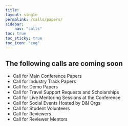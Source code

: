```yaml
---
title: 
layout: single
permalink: /calls/papers/
sidebar: 
    nav: "calls"
toc: true
toc_sticky: true
toc_icon: "cog"
---
```


<!--2021 Annual Conference of the North American Chapter of the Association for Computational Linguistics ([NAACL-HLT 2021](/)) is currently scheduled to take place in Mexico City, Mexico from June 6th to June 11th, 2021. We are monitoring the ongoing global pandemic and will update the conference plans (e.g. moving to a virtual or hybrid format) as needed closer to the conference dates. 

NAACL-HLT 2021 aims to bring together researchers interested in the design and study of natural language processing technology as well as its applications to new problem areas. With this goal in mind, NAACL-HLT 2021 invites the submission of long and short papers on creative, substantial and unpublished research in all aspects of computational linguistics. More details will be available on the conference website.

NAACL-HLT 2021 has a goal of a diverse technical program–in addition to traditional research results, papers may present negative findings, survey an area, announce the creation of a new resource, argue a position, report novel linguistic insights derived using existing techniques, and reproduce, or fail to reproduce, previous results.

## New in this Call for Papers

<span style="color: #888; font-size: 80%">(Previous versions: [First Call for Papers](/calls/papers/first/), [Preliminary Call for Papers](/calls/papers/prelim/))</span>

- Updated section on [ethics and ethics reviews](#ethics-policy-updated-in-final-call).
- NAACL HLT 2021 also has a separate Industry Track. The paper deadline is January 18, 2021.  [The call for papers is here](/calls/industry/).
- The publication date (the date papers become available on the ACL anthology) is May 24, 2021.
- Minor edits to list of topics.

## Important Dates

<table style="width: 100%; font-size: .9em;">
  <tr>
      <td style="width: 50%;">Start of the <a href="#anonymity-period">anonymity period</a></td>
      <td style="width: 15%;">Friday</td>
      <td>October 23, 2020</td>
  </tr>
  <tr>
      <td>Final paper submissions due<br/>(<i>long &amp; short</i>)</td>
      <td>Monday</td>
      <td>November 23, 2020</td>
  </tr>
  <tr>
      <td>Author Response Period</td>
      <td>Wednesday &ndash; Monday</td>
      <td>January 20 &ndash; 25, 2021</td>
  </tr>
  <tr>
      <td>Notification of acceptance</td>
      <td>Wednesday</td>
      <td>March 10, 2021</td>
  </tr>
  <tr>
    <td>Camera ready papers due</td>
    <td>Sunday</td>
    <td>April 11, 2021</td>
  </tr>
  <tr>
    <td>Final notification for papers requiring ethics re-review</td>
    <td>Friday</td>
    <td>April 30, 2021</td>
  </tr>
  <tr>
    <td>Publication date</td>
    <td>Monday</td>
    <td>May 24, 2021</td>
  </tr>
</table>

<b>All deadlines are 11.59 pm <a target="_blank" href="https://www.timeanddate.com/time/zone/timezone/utc-12">UTC -12h</a>.</b>

## Topics

Relevant topics for the conference include, but are not limited to, the following areas (in alphabetical order):

- Computational Social Science and Cultural Analytics (name updated in final call)
- Dialogue and Interactive systems
- Discourse and Pragmatics
- Ethics, Bias, and Fairness
- Green NLP
- Language Generation
- Information Extraction
- Information Retrieval and Text Mining
- Interpretability and Analysis of Models for NLP
- Language Grounding to Vision, Robotics and Beyond
- Language Resources and Evaluation
- Linguistic Theories, Cognitive Modeling and Psycholinguistics
- Machine Learning for NLP: Classification and Structured Prediction Models
- Machine Learning for NLP: Language Modeling and Sequence to Sequence Models
- Machine Translation
- Multilinguality
- NLP Applications
- Phonology, Morphology and Word Segmentation
- Question Answering
- Semantics: Lexical Semantics
- Semantics: Sentence-level Semantics and Textual Inference
- Sentiment Analysis and Stylistic Analysis
- Speech
- Summarization
- Syntax: Tagging, Chunking, and Parsing

For more detail regarding each area, please refer to the [Area Descriptions page](/calls/area-descriptions/).

## NAACL-HLT 2021 Special Theme: New Challenges in NLP: Tasks, Methods, Positions

We have made significant progress in NLP over the last five years, and ACL 2020 had a special focus on taking stock of where we are as a field.  For NAACL-HLT 2021, we invite you to think about the new problems and upcoming challenges our community should focus on next.  

Despite the general applicability of the unsupervised pre-training/fine-tuning paradigm, many problems are still very challenging for current models. At the same time, given the recent progress, there are likely broad new classes of problems that can now be studied for the first time. What tasks or capabilities should we focus on next?  What new classes of models should we be investigating? We envision papers falling into this theme including (but not limited to) (1) empirical and dataset papers that propose new challenges that bring us closer to human-level language understanding and generation, and (2) position papers framing an important direction or highlighting an understudied research problem. 

## Submission Types & Requirements

Following the previous conferences, NAACL-HLT 2021 will be open for two types of submissions: long and short papers. Author guidelines will be published at the conference webpage. Submission is electronic, using the Softconf START conference management for both long and short papers. The submission site is now available at [https://www.softconf.com/naacl2021/papers/](https://www.softconf.com/naacl2021/papers/).

### Long Papers

Long paper submissions must describe substantial, original, completed and unpublished work. Wherever appropriate, concrete evaluation and analysis should be included.

Long paper submissions may consist of up to eight (8) pages of content, plus extra space for an optional ethics/broader impact statement and unlimited references; final camera-ready versions of accepted long papers will be given one additional page of content (up to 9 pages) so that reviewers’ comments can be taken into account.

Long papers will be presented orally or as posters as determined by the program committee. The decisions as to which papers will be presented orally and which as poster presentations will be based on nature rather than the quality of the work. There will be no distinction in the proceedings between long papers presented orally and those presented as posters.

### Short Papers

Short paper submissions must describe original and unpublished work. Please note that a short paper is not a shortened long paper. Instead short papers should have a point that can be made in a few pages. Some kinds of short papers are:

- A small, focused contribution
- An interesting application nugget
- A negative result
- An opinion piece

Short paper submissions may consist of up to four (4) pages of content, plus extra space for an optional ethics/broader impact statement and unlimited references. Upon acceptance, short papers will be given five (5) content pages in the proceedings. Authors are encouraged to use this additional page to address reviewers’ comments in their final versions.

Short papers will be presented in one or more oral or poster sessions. While short papers will be distinguished from long papers in the proceedings, there will be no distinction in the proceedings between short papers presented orally and as posters.

### Author Guidelines

The ACL has released policies for submission, review and citation. Accompanying these are guidelines for authors. NAACL-HLT 2021 will adhere to these policies and guidelines. Submissions should:

*Be relevant:* Submissions to NAACL-HLT 2021 should be relevant to the audience.

*Be original:* The content of submissions to NAACL-HLT 2021 (the ideas, the findings, the results and the words) should be original; that is, should not have been published (or be accepted for publication) in another refereed, archival form (such as a book, a journal, or a conference proceedings). Authors are referred to the ACL author guidelines for additional information on what constitutes existing publication.

Authors may present preliminary versions of their work in other venues that are not refereed and/or not archival (e.g. course reports, theses, non-archival workshops, or on preprint servers such as arXiv.org). Authors should list all such previous presentations in the submission form. This will help the area chairs if questions of originality arise.

### Double submission

No double submissions will be allowed for NAACL-HLT 2021. Authors submitting more than one paper to NAACL-HLT 2021 must ensure that the submissions do not overlap significantly (>25%) with each other. A given paper may only be submitted to a single NAACL-HLT 2021 track (Research, SRW, Demos or Industry); any paper found to be submitted to more than one track will be rejected by all tracks. Resubmission to an appropriate workshop that follows the main conference is not affected by this policy.

### Anonymity period

As mentioned above, the anonymity period for NAACL-HLT 2021 is from October 23, 2020 to March 10, 2021. You may not make a non-anonymized version of your paper available online to the general community (for example, via a preprint server) during the anonymity period.

You may not update the non-anonymized version during the anonymity period, and we ask you not to advertise it on social media or take other actions that would further compromise double-blind reviewing during the anonymity period.

**Clarifications:**
{: #anonymity-period-clarifications}

- The anonymity period starts at the end of Oct 23, 2020 anywhere on earth (11:59:59 pm UTC-12).

- For papers submitted to arxiv or another pre-print server, there is often a delay between the submission time and the time the paper appears online. You will be in compliance with the anonymity rules as long as you submit by the end of Oct 23rd, even if the paper appears later (for arxiv papers, the submission time is seen under Submission history and the latest time to submit without violating the anonymity requirements is Oct 24, 2020 11:59:59 am UTC = Oct 23, 2020 11:59:59 pm [UTC-12](https://www.timeanddate.com/time/zone/timezone/utc-12)).

- For papers submitted to ICLR 2021, if a non-anonymous version of the paper was made publicly available before the NAACL 2021 anonymity period (on or before Oct 23), it is OK to withdraw from ICLR and submit to NAACL. However, if de-anonymization on withdrawal results in the paper being de-anonymized for the first time, the paper would violate the NAACL 2021 anonymity policies.

### Double blind review

Double blind review is a form of peer review in which the identities of authors are not provided to reviewers, and the identities of reviewers are not provided to authors. To facilitate double blind review, submissions must not identify authors or their affiliations. For example, self-references that reveal the author’s identity, e.g., “We previously showed (Smith, 1991) …” must be avoided. Instead, use citations such as “Smith previously showed (Smith, 1991) …”.

Any preliminary non-archival versions of submitted papers should be listed in the submission form but not in the review version of the paper. NAACL-HLT 2021 reviewers are generally aware that authors may present preliminary versions of their work in other venues, but will not be provided the list of previous presentations from the submission form.

Authors are referred to the ACL author guidelines for additional information on how to facilitate double blind review.

### Data management

If a submission describes work with a data set previously released by an organization or group (e.g. the LDC, ELRA, Kaggle), the source of the data should be appropriately referenced.

If a submission describes work with “found” data (e.g. data sampled from social media or the web), the source(s) of the data should be appropriately referenced, the method for sampling the data should be described, and any necessary permissions to use and/or release the data should be documented. In addition, the submission should document institutional review of the work as appropriate.

### Human subjects

If a submission describes work involving human participants or personally identifiable information (including crowdsourced work), the submission should document institutional review of the work as well as informed consent and compensation procedures for participants, and anonymization procedures for the data.

### Referencing prior work

Submissions should accurately reference prior and related work, including code and data. If a piece of prior work appeared in multiple venues, the version that appeared in a refereed, archival venue should be referenced. If multiple versions of a piece of prior work exist, the one used by the authors should be referenced. Authors should not rely on automated citation indices to provide accurate references for prior and related work.

Authors are referred to the ACL author guidelines for additional information on how to appropriately cite prior work.

### Optional Supplementary Materials: Appendices, Software and Data

Each NAACL-HLT 2021 submission can be accompanied by one PDF appendix for the paper, one PDF for prior reviews and author response, one .tgz or .zip archive containing software, and one.tgz or .zip archive containing data. NAACL-HLT 2021 encourages the submission of these supplementary materials to improve the reproducibility of results, and to enable authors to provide additional information that does not fit in the paper. For example, anonymised related work (see above), preprocessing decisions, model parameters, feature templates, lengthy proofs or derivations, pseudocode, sample system inputs/outputs, and other details that are necessary for the exact replication of the work described in the paper can be put into the appendix. 

However, the paper submissions need to remain fully self-contained, as these supplementary materials are completely optional, and reviewers are not even asked to review or download them. If the pseudo-code or derivations or model specifications are an important part of the contribution, or if they are important for the reviewers to assess the technical correctness of the work, they should be a part of the main paper, and not appear in the appendix. Supplementary materials must be fully anonymized to preserve the double-blind reviewing policy.

### Ethics Policy (updated in final call)

Authors are required to honor the ethical code set out in the [ACM Code of Ethics](https://www.aclweb.org/adminwiki/index.php?title=ACL_Resolutions#March_5.2C_2020). The consideration of the ethical impact of our research, use of data, and potential applications of our work has always been an important consideration, and as artificial intelligence is becoming more mainstream, these issues are increasingly pertinent. We ask that all authors read the code, and ensure that their work is conformant to this code. We reserve the right to reject papers on ethical grounds, where the authors are judged to have operated counter to the code of ethics, or have inadequately addressed legitimate ethical concerns with their work. 

Authors will be allowed extra space after the 8th page for a broader impact statement or other discussion of ethics. The NAACL review form will include a section addressing these issues and papers flagged for ethical concerns by reviewers or ACs will be further reviewed by an ethics committee. Note that an ethical considerations section is not required, but papers working with sensitive data or on sensitive tasks that do not discuss these issues will not be accepted. Conversely, the mere inclusion of an ethical considerations section does not guarantee acceptance. In addition to acceptance or rejection, papers may receive a conditional acceptance recommendation. Camera-ready versions of papers designated as conditional accept will be re-reviewed by the ethics committee to determine whether the concerns have been adequately addressed.  Please read the [ethics FAQ](/ethics/faq/) for more guidance on some problems to look out for and key concerns to consider relative to the code of ethics.

### Sticky Reviews (optional)

Authors resubmitting a paper that has been rejected from another venue are invited to submit alongside their paper the previous version of the paper, the reviews and an author response, following the procedure introduced at EMNLP last year. This is strictly optional. It is designed to mimic the revise-and-resubmit procedure underlying journals like TACL. We expect that the fact that a paper was rejected from another venue will not necessarily affect the paper’s decision in a negative way, but is likely to be beneficial to authors who believe they have addressed the problems identified, and can argue strongly for how the paper has been improved. The prior reviews will not be seen by reviewers, but be used as part of the NAACL-HLT 2021 decision process, primarily by area chairs and program chairs in review quality control, resolving disagreements between reviewers, and in deciding borderline papers.

### Reproducibility Criteria

During the submission process, authors will be asked to answer the questions from the Reproducibility Checklist.  The checklist is intended as a reminder to help the authors improve reproducibility of their papers. The papers are not required to meet all reproducibility criteria listed. However, the answers will be made available to the reviewers.  Reviewers will be asked to assess the reproducibility of the work as part of their reviews.

[The updated reproducibility checklist is now available here](/calls/reproducibility-checklist/). It is based on previous versions in [Dodge et al, 2019](https://arxiv.org/pdf/1909.03004.pdf) and [Joelle Pineau's reproducibility checklist](https://www.cs.mcgill.ca/~jpineau/ReproducibilityChecklist.pdf).

### Style and formatting guidelines

Submissions should follow the NAACL-HLT 2021 style guidelines, which will be posted on the conference website. Long paper submissions must follow the two-column format of ACL proceedings without exceeding eight (8) pages of content. Short paper submissions must also follow the two-column format of ACL proceedings, and must not exceed four (4) pages. Ethical considerations sections placed after the 8-th page (4-th for short papers) and references do not count against these limits. We strongly recommend the use of the official NAACL-HLT 2021 style templates, available from [this webpage](/calls/style-and-formatting/). All submissions must be in PDF format. Submissions that do not adhere to the above author guidelines or ACL policies will be rejected without review.

## Presentation Requirement

All accepted papers must be presented at the conference to appear in the proceedings. At least one author of each accepted paper must register for NAACL-HLT 2021 by the early registration deadline.

## Contact Information

**Email:** [naacl-2021-program-chairs@googlegroups.com](mailto:naacl-2021-program-chairs@googlegroups.com)
 
**Program co-chairs:**

- Dilek Hakkani-Tur (Amazon Alexa AI)
- Anna Rumshisky (University of Massachusetts Lowell)
- Luke Zettlemoyer (University of Washington & Facebook)

**General chair:** Kristina Toutanova (Google)-->

## The following calls are coming soon
 
- Call for Main Conference Papers
- Call for Industry Track Papers
- Call for Demo Papers
- Call for Travel Support Requests and Scholarships
- Call for Live Mentoring Sessions at the Conference
- Call for Social Events Hosted by D&I Orgs
- Call for Student Volunteers
- Call for Reviewers
- Call for Reviewer Mentors



